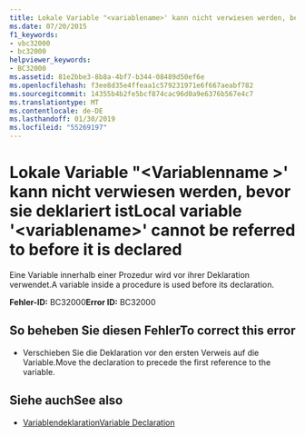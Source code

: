 ```yaml
---
title: Lokale Variable "<variablename>' kann nicht verwiesen werden, bevor sie deklariert ist
ms.date: 07/20/2015
f1_keywords:
- vbc32000
- bc32000
helpviewer_keywords:
- BC32000
ms.assetid: 81e2bbe3-8b8a-4bf7-b344-08489d50ef6e
ms.openlocfilehash: f3ee8d35e4ffeaa1c579231971e6f667aeabf782
ms.sourcegitcommit: 14355b4b2fe5bcf874cac96d0a9e6376b567e4c7
ms.translationtype: MT
ms.contentlocale: de-DE
ms.lasthandoff: 01/30/2019
ms.locfileid: "55269197"
---
```

# <a name="local-variable-variablename-cannot-be-referred-to-before-it-is-declared"></a><span data-ttu-id="7e567-102">Lokale Variable "\<Variablenname >' kann nicht verwiesen werden, bevor sie deklariert ist</span><span class="sxs-lookup"><span data-stu-id="7e567-102">Local variable '\<variablename>' cannot be referred to before it is declared</span></span>
<span data-ttu-id="7e567-103">Eine Variable innerhalb einer Prozedur wird vor ihrer Deklaration verwendet.</span><span class="sxs-lookup"><span data-stu-id="7e567-103">A variable inside a procedure is used before its declaration.</span></span>  
  
 <span data-ttu-id="7e567-104">**Fehler-ID:** BC32000</span><span class="sxs-lookup"><span data-stu-id="7e567-104">**Error ID:** BC32000</span></span>  
  
## <a name="to-correct-this-error"></a><span data-ttu-id="7e567-105">So beheben Sie diesen Fehler</span><span class="sxs-lookup"><span data-stu-id="7e567-105">To correct this error</span></span>  
  
-   <span data-ttu-id="7e567-106">Verschieben Sie die Deklaration vor den ersten Verweis auf die Variable.</span><span class="sxs-lookup"><span data-stu-id="7e567-106">Move the declaration to precede the first reference to the variable.</span></span>  
  
## <a name="see-also"></a><span data-ttu-id="7e567-107">Siehe auch</span><span class="sxs-lookup"><span data-stu-id="7e567-107">See also</span></span>
- [<span data-ttu-id="7e567-108">Variablendeklaration</span><span class="sxs-lookup"><span data-stu-id="7e567-108">Variable Declaration</span></span>](../../visual-basic/programming-guide/language-features/variables/variable-declaration.md)
